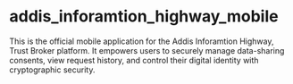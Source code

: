 # addis_inforamtion_highway_mobile
This is the official mobile application for the Addis Inforamtion Highway, Trust Broker platform. It empowers users to securely manage data-sharing consents, view request history, and control their digital identity with cryptographic security.
